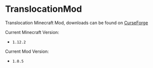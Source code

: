 # TranslocationMod
Translocation Minecraft Mod, downloads can be found on [CurseForge](https://minecraft.curseforge.com/projects/translocation-mod)

Current Minecraft Version:

- `1.12.2`

Current Mod Version:

- `1.0.5`
